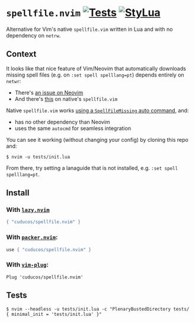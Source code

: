 # `spellfile.nvim` [![Tests](https://github.com/cuducos/spellfile.nvim/actions/workflows/tests.yml/badge.svg)](https://github.com/cuducos/spellfile.nvim/actions/workflows/tests.yml) [![StyLua](https://github.com/cuducos/spellfile.nvim/actions/workflows/stylua.yml/badge.svg)](https://github.com/cuducos/spellfile.nvim/actions/workflows/stylua.yml)

Alternative for Vim's native `spellfile.vim` written in Lua and with no dependency on `netrw`.

## Context

It looks like that nice feature of Vim/Neovim that automatically downloads missing spell files (e.g. on `:set spell spelllang=pt`) depends entirely on `netwr`:
* There's [an issue on Neovim](https://github.com/neovim/neovim/issues/7189)
* And there's [this](https://github.com/neovim/neovim/blob/7e97c773e3ba78fcddbb2a0b9b0d572c8210c83e/runtime/autoload/spellfile.vim#L19) on native's `spellfile.vim`

Native `spellfile.vim` works [using a `SpellFileMissing` auto command](https://github.com/neovim/neovim/blob/7e97c773e3ba78fcddbb2a0b9b0d572c8210c83e/runtime/doc/spell.txt#L657-L658), and:
* has no other dependency than Neovim
* uses the same `autocmd` for seamless integration

You can see it working (without changing your config) by cloning this repo and:

```console
$ nvim -u tests/init.lua
```

From there, try setting a lanaguide that is not installed, e.g. `:set spell spelllang=pt`.

## Install

### With [`lazy.nvim`](https://github.com/folke/lazy.nvim)

```lua
{ "cuducos/spellfile.nvim" }
```

### With [`packer.nvim`](https://github.com/wbthomason/packer.nvim):

```lua
use { "cuducos/spellfile.nvim" }
```

### With [`vim-plug`](https://github.com/junegunn/vim-plug):

```viml
Plug 'cuducos/spellfile.nvim'
```

## Tests

```console
$ nvim --headless -u tests/init.lua -c "PlenaryBustedDirectory tests/ { minimal_init = 'tests/init.lua' }"
```
